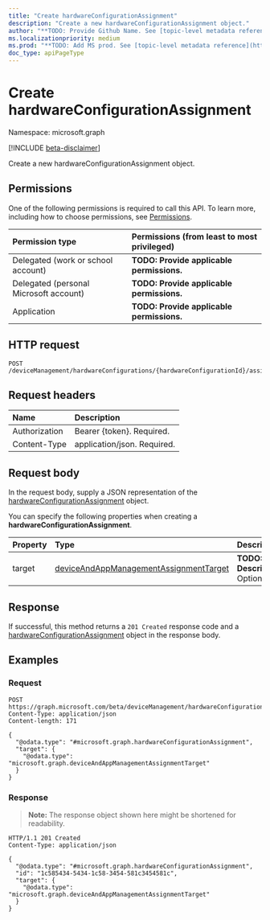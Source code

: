 ```yaml
---
title: "Create hardwareConfigurationAssignment"
description: "Create a new hardwareConfigurationAssignment object."
author: "**TODO: Provide Github Name. See [topic-level metadata reference](https://msgo.azurewebsites.net/add/document/guidelines/metadata.html#topic-level-metadata)**"
ms.localizationpriority: medium
ms.prod: "**TODO: Add MS prod. See [topic-level metadata reference](https://msgo.azurewebsites.net/add/document/guidelines/metadata.html#topic-level-metadata)**"
doc_type: apiPageType
---
```


# Create hardwareConfigurationAssignment
Namespace: microsoft.graph

[!INCLUDE [beta-disclaimer](../../includes/beta-disclaimer.md)]

Create a new hardwareConfigurationAssignment object.

## Permissions
One of the following permissions is required to call this API. To learn more, including how to choose permissions, see [Permissions](/graph/permissions-reference).

|Permission type|Permissions (from least to most privileged)|
|:---|:---|
|Delegated (work or school account)|**TODO: Provide applicable permissions.**|
|Delegated (personal Microsoft account)|**TODO: Provide applicable permissions.**|
|Application|**TODO: Provide applicable permissions.**|

## HTTP request

<!-- {
  "blockType": "ignored"
}
-->
``` http
POST /deviceManagement/hardwareConfigurations/{hardwareConfigurationId}/assignments
```

## Request headers
|Name|Description|
|:---|:---|
|Authorization|Bearer {token}. Required.|
|Content-Type|application/json. Required.|

## Request body
In the request body, supply a JSON representation of the [hardwareConfigurationAssignment](../resources/intune-hardwareconfigurationassignment.md) object.

You can specify the following properties when creating a **hardwareConfigurationAssignment**.

|Property|Type|Description|
|:---|:---|:---|
|target|[deviceAndAppManagementAssignmentTarget](../resources/intune-deviceandappmanagementassignmenttarget.md)|**TODO: Add Description** Optional.|



## Response

If successful, this method returns a `201 Created` response code and a [hardwareConfigurationAssignment](../resources/intune-hardwareconfigurationassignment.md) object in the response body.

## Examples

### Request
<!-- {
  "blockType": "request",
  "name": "create_hardwareconfigurationassignment_from_"
}
-->
``` http
POST https://graph.microsoft.com/beta/deviceManagement/hardwareConfigurations/{hardwareConfigurationId}/assignments
Content-Type: application/json
Content-length: 171

{
  "@odata.type": "#microsoft.graph.hardwareConfigurationAssignment",
  "target": {
    "@odata.type": "microsoft.graph.deviceAndAppManagementAssignmentTarget"
  }
}
```


### Response
>**Note:** The response object shown here might be shortened for readability.
<!-- {
  "blockType": "response",
  "truncated": true,
  "@odata.type": "microsoft.graph.hardwareConfigurationAssignment"
}
-->
``` http
HTTP/1.1 201 Created
Content-Type: application/json

{
  "@odata.type": "#microsoft.graph.hardwareConfigurationAssignment",
  "id": "1c585434-5434-1c58-3454-581c3454581c",
  "target": {
    "@odata.type": "microsoft.graph.deviceAndAppManagementAssignmentTarget"
  }
}
```

